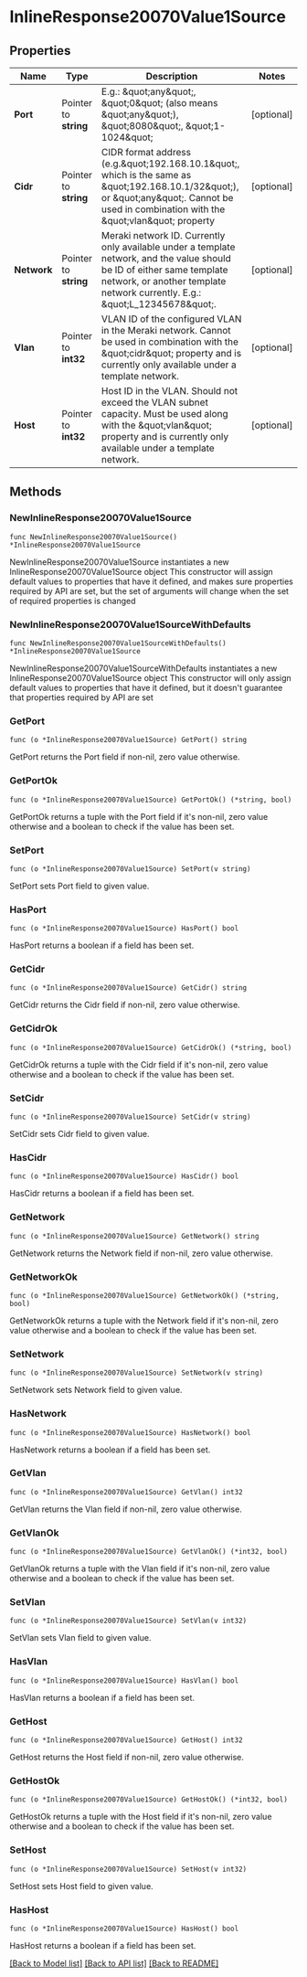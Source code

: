 # InlineResponse20070Value1Source

## Properties

Name | Type | Description | Notes
------------ | ------------- | ------------- | -------------
**Port** | Pointer to **string** | E.g.: \&quot;any\&quot;, \&quot;0\&quot; (also means \&quot;any\&quot;), \&quot;8080\&quot;, \&quot;1-1024\&quot; | [optional] 
**Cidr** | Pointer to **string** | CIDR format address (e.g.\&quot;192.168.10.1\&quot;, which is the same as \&quot;192.168.10.1/32\&quot;), or \&quot;any\&quot;. Cannot be used in combination with the \&quot;vlan\&quot; property | [optional] 
**Network** | Pointer to **string** | Meraki network ID. Currently only available under a template network, and the value should be ID of either same template network, or another template network currently. E.g.: \&quot;L_12345678\&quot;. | [optional] 
**Vlan** | Pointer to **int32** | VLAN ID of the configured VLAN in the Meraki network. Cannot be used in combination with the \&quot;cidr\&quot; property and is currently only available under a template network. | [optional] 
**Host** | Pointer to **int32** | Host ID in the VLAN. Should not exceed the VLAN subnet capacity. Must be used along with the \&quot;vlan\&quot; property and is currently only available under a template network. | [optional] 

## Methods

### NewInlineResponse20070Value1Source

`func NewInlineResponse20070Value1Source() *InlineResponse20070Value1Source`

NewInlineResponse20070Value1Source instantiates a new InlineResponse20070Value1Source object
This constructor will assign default values to properties that have it defined,
and makes sure properties required by API are set, but the set of arguments
will change when the set of required properties is changed

### NewInlineResponse20070Value1SourceWithDefaults

`func NewInlineResponse20070Value1SourceWithDefaults() *InlineResponse20070Value1Source`

NewInlineResponse20070Value1SourceWithDefaults instantiates a new InlineResponse20070Value1Source object
This constructor will only assign default values to properties that have it defined,
but it doesn't guarantee that properties required by API are set

### GetPort

`func (o *InlineResponse20070Value1Source) GetPort() string`

GetPort returns the Port field if non-nil, zero value otherwise.

### GetPortOk

`func (o *InlineResponse20070Value1Source) GetPortOk() (*string, bool)`

GetPortOk returns a tuple with the Port field if it's non-nil, zero value otherwise
and a boolean to check if the value has been set.

### SetPort

`func (o *InlineResponse20070Value1Source) SetPort(v string)`

SetPort sets Port field to given value.

### HasPort

`func (o *InlineResponse20070Value1Source) HasPort() bool`

HasPort returns a boolean if a field has been set.

### GetCidr

`func (o *InlineResponse20070Value1Source) GetCidr() string`

GetCidr returns the Cidr field if non-nil, zero value otherwise.

### GetCidrOk

`func (o *InlineResponse20070Value1Source) GetCidrOk() (*string, bool)`

GetCidrOk returns a tuple with the Cidr field if it's non-nil, zero value otherwise
and a boolean to check if the value has been set.

### SetCidr

`func (o *InlineResponse20070Value1Source) SetCidr(v string)`

SetCidr sets Cidr field to given value.

### HasCidr

`func (o *InlineResponse20070Value1Source) HasCidr() bool`

HasCidr returns a boolean if a field has been set.

### GetNetwork

`func (o *InlineResponse20070Value1Source) GetNetwork() string`

GetNetwork returns the Network field if non-nil, zero value otherwise.

### GetNetworkOk

`func (o *InlineResponse20070Value1Source) GetNetworkOk() (*string, bool)`

GetNetworkOk returns a tuple with the Network field if it's non-nil, zero value otherwise
and a boolean to check if the value has been set.

### SetNetwork

`func (o *InlineResponse20070Value1Source) SetNetwork(v string)`

SetNetwork sets Network field to given value.

### HasNetwork

`func (o *InlineResponse20070Value1Source) HasNetwork() bool`

HasNetwork returns a boolean if a field has been set.

### GetVlan

`func (o *InlineResponse20070Value1Source) GetVlan() int32`

GetVlan returns the Vlan field if non-nil, zero value otherwise.

### GetVlanOk

`func (o *InlineResponse20070Value1Source) GetVlanOk() (*int32, bool)`

GetVlanOk returns a tuple with the Vlan field if it's non-nil, zero value otherwise
and a boolean to check if the value has been set.

### SetVlan

`func (o *InlineResponse20070Value1Source) SetVlan(v int32)`

SetVlan sets Vlan field to given value.

### HasVlan

`func (o *InlineResponse20070Value1Source) HasVlan() bool`

HasVlan returns a boolean if a field has been set.

### GetHost

`func (o *InlineResponse20070Value1Source) GetHost() int32`

GetHost returns the Host field if non-nil, zero value otherwise.

### GetHostOk

`func (o *InlineResponse20070Value1Source) GetHostOk() (*int32, bool)`

GetHostOk returns a tuple with the Host field if it's non-nil, zero value otherwise
and a boolean to check if the value has been set.

### SetHost

`func (o *InlineResponse20070Value1Source) SetHost(v int32)`

SetHost sets Host field to given value.

### HasHost

`func (o *InlineResponse20070Value1Source) HasHost() bool`

HasHost returns a boolean if a field has been set.


[[Back to Model list]](../README.md#documentation-for-models) [[Back to API list]](../README.md#documentation-for-api-endpoints) [[Back to README]](../README.md)


